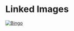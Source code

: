 # Linked Images

[![Bingo](https://hlx.blob.core.windows.net/external/1e25afe94fdf580b8c84ebd37abcf1e63044aa60)](https://www.adobe.com)
